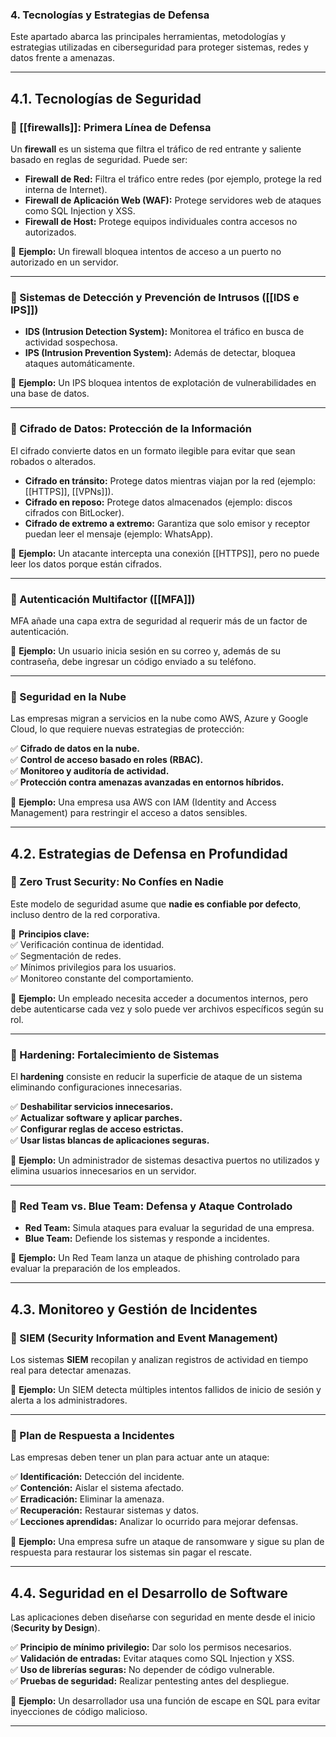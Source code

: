 ### **4. Tecnologías y Estrategias de Defensa**

Este apartado abarca las principales herramientas, metodologías y estrategias utilizadas en ciberseguridad para proteger sistemas, redes y datos frente a amenazas.

---

## **4.1. Tecnologías de Seguridad**

### **🔹 [[firewalls]]: Primera Línea de Defensa**

Un **firewall** es un sistema que filtra el tráfico de red entrante y saliente basado en reglas de seguridad. Puede ser:

- **Firewall de Red:** Filtra el tráfico entre redes (por ejemplo, protege la red interna de Internet).
- **Firewall de Aplicación Web (WAF):** Protege servidores web de ataques como SQL Injection y XSS.
- **Firewall de Host:** Protege equipos individuales contra accesos no autorizados.

🔸 **Ejemplo:** Un firewall bloquea intentos de acceso a un puerto no autorizado en un servidor.

---

### **🔹 Sistemas de Detección y Prevención de Intrusos ([[IDS e IPS]])**

- **IDS (Intrusion Detection System):** Monitorea el tráfico en busca de actividad sospechosa.
- **IPS (Intrusion Prevention System):** Además de detectar, bloquea ataques automáticamente.

🔸 **Ejemplo:** Un IPS bloquea intentos de explotación de vulnerabilidades en una base de datos.

---

### **🔹 Cifrado de Datos: Protección de la Información**

El cifrado convierte datos en un formato ilegible para evitar que sean robados o alterados.

- **Cifrado en tránsito:** Protege datos mientras viajan por la red (ejemplo: [[HTTPS]], [[VPNs]]).
- **Cifrado en reposo:** Protege datos almacenados (ejemplo: discos cifrados con BitLocker).
- **Cifrado de extremo a extremo:** Garantiza que solo emisor y receptor puedan leer el mensaje (ejemplo: WhatsApp).

🔸 **Ejemplo:** Un atacante intercepta una conexión [[HTTPS]], pero no puede leer los datos porque están cifrados.

---

### **🔹 Autenticación Multifactor ([[MFA]])**

MFA añade una capa extra de seguridad al requerir más de un factor de autenticación.

🔹 **Ejemplo:** Un usuario inicia sesión en su correo y, además de su contraseña, debe ingresar un código enviado a su teléfono.

---

### **🔹 Seguridad en la Nube**

Las empresas migran a servicios en la nube como AWS, Azure y Google Cloud, lo que requiere nuevas estrategias de protección:

✅ **Cifrado de datos en la nube.**  
✅ **Control de acceso basado en roles (RBAC).**  
✅ **Monitoreo y auditoría de actividad.**  
✅ **Protección contra amenazas avanzadas en entornos híbridos.**

🔸 **Ejemplo:** Una empresa usa AWS con IAM (Identity and Access Management) para restringir el acceso a datos sensibles.

---

## **4.2. Estrategias de Defensa en Profundidad**

### **🔹 Zero Trust Security: No Confíes en Nadie**

Este modelo de seguridad asume que **nadie es confiable por defecto**, incluso dentro de la red corporativa.

🔹 **Principios clave:**  
✅ Verificación continua de identidad.  
✅ Segmentación de redes.  
✅ Mínimos privilegios para los usuarios.  
✅ Monitoreo constante del comportamiento.

🔸 **Ejemplo:** Un empleado necesita acceder a documentos internos, pero debe autenticarse cada vez y solo puede ver archivos específicos según su rol.

---

### **🔹 Hardening: Fortalecimiento de Sistemas**

El **hardening** consiste en reducir la superficie de ataque de un sistema eliminando configuraciones innecesarias.

✅ **Deshabilitar servicios innecesarios.**  
✅ **Actualizar software y aplicar parches.**  
✅ **Configurar reglas de acceso estrictas.**  
✅ **Usar listas blancas de aplicaciones seguras.**

🔸 **Ejemplo:** Un administrador de sistemas desactiva puertos no utilizados y elimina usuarios innecesarios en un servidor.

---

### **🔹 Red Team vs. Blue Team: Defensa y Ataque Controlado**

- **Red Team:** Simula ataques para evaluar la seguridad de una empresa.
- **Blue Team:** Defiende los sistemas y responde a incidentes.

🔹 **Ejemplo:** Un Red Team lanza un ataque de phishing controlado para evaluar la preparación de los empleados.

---

## **4.3. Monitoreo y Gestión de Incidentes**

### **🔹 SIEM (Security Information and Event Management)**

Los sistemas **SIEM** recopilan y analizan registros de actividad en tiempo real para detectar amenazas.

🔹 **Ejemplo:** Un SIEM detecta múltiples intentos fallidos de inicio de sesión y alerta a los administradores.

---

### **🔹 Plan de Respuesta a Incidentes**

Las empresas deben tener un plan para actuar ante un ataque:

✅ **Identificación:** Detección del incidente.  
✅ **Contención:** Aislar el sistema afectado.  
✅ **Erradicación:** Eliminar la amenaza.  
✅ **Recuperación:** Restaurar sistemas y datos.  
✅ **Lecciones aprendidas:** Analizar lo ocurrido para mejorar defensas.

🔸 **Ejemplo:** Una empresa sufre un ataque de ransomware y sigue su plan de respuesta para restaurar los sistemas sin pagar el rescate.

---

## **4.4. Seguridad en el Desarrollo de Software**

Las aplicaciones deben diseñarse con seguridad en mente desde el inicio (**Security by Design**).

✅ **Principio de mínimo privilegio:** Dar solo los permisos necesarios.  
✅ **Validación de entradas:** Evitar ataques como SQL Injection y XSS.  
✅ **Uso de librerías seguras:** No depender de código vulnerable.  
✅ **Pruebas de seguridad:** Realizar pentesting antes del despliegue.

🔸 **Ejemplo:** Un desarrollador usa una función de escape en SQL para evitar inyecciones de código malicioso.

---

